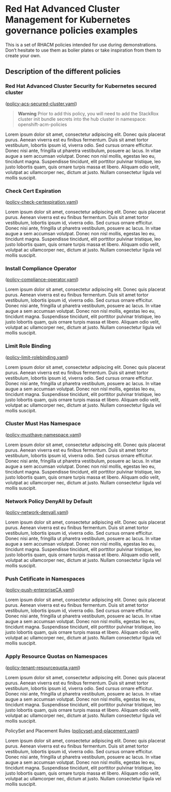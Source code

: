 # Red Hat Advanced Cluster Management for Kubernetes governance policies examples

This is a set of RHACM policies intended for use during demonstrations. Don’t hesitate to use them as bolier plates or take inspiration from them to create your own.

## Description of the different policies

### Red Hat Advanced Cluster Security for Kubernetes secured cluster
([policy-acs-secured-cluster.yaml](policy-acs-secured-cluster.yaml))
> **Warning**
> Prior to add this policy, you will need to add the StackRox cluster init bundle secrets into the hub cluster in namespace: openshift-acm-policies

Lorem ipsum dolor sit amet, consectetur adipiscing elit. Donec quis placerat purus. Aenean viverra est eu finibus fermentum. Duis sit amet tortor vestibulum, lobortis ipsum id, viverra odio. Sed cursus ornare efficitur. Donec nisi ante, fringilla ut pharetra vestibulum, posuere ac lacus. In vitae augue a sem accumsan volutpat. Donec non nisl mollis, egestas leo eu, tincidunt magna. Suspendisse tincidunt, elit porttitor pulvinar tristique, leo justo lobortis quam, quis ornare turpis massa et libero. Aliquam odio velit, volutpat ac ullamcorper nec, dictum at justo. Nullam consectetur ligula vel mollis suscipit.

### Check Cert Expiration
([policy-check-certexpiration.yaml](policy-check-certexpiration.yaml))

Lorem ipsum dolor sit amet, consectetur adipiscing elit. Donec quis placerat purus. Aenean viverra est eu finibus fermentum. Duis sit amet tortor vestibulum, lobortis ipsum id, viverra odio. Sed cursus ornare efficitur. Donec nisi ante, fringilla ut pharetra vestibulum, posuere ac lacus. In vitae augue a sem accumsan volutpat. Donec non nisl mollis, egestas leo eu, tincidunt magna. Suspendisse tincidunt, elit porttitor pulvinar tristique, leo justo lobortis quam, quis ornare turpis massa et libero. Aliquam odio velit, volutpat ac ullamcorper nec, dictum at justo. Nullam consectetur ligula vel mollis suscipit.

### Install Compliance Operator
([policy-compliance-operator.yaml](policy-compliance-operator.yaml))

Lorem ipsum dolor sit amet, consectetur adipiscing elit. Donec quis placerat purus. Aenean viverra est eu finibus fermentum. Duis sit amet tortor vestibulum, lobortis ipsum id, viverra odio. Sed cursus ornare efficitur. Donec nisi ante, fringilla ut pharetra vestibulum, posuere ac lacus. In vitae augue a sem accumsan volutpat. Donec non nisl mollis, egestas leo eu, tincidunt magna. Suspendisse tincidunt, elit porttitor pulvinar tristique, leo justo lobortis quam, quis ornare turpis massa et libero. Aliquam odio velit, volutpat ac ullamcorper nec, dictum at justo. Nullam consectetur ligula vel mollis suscipit.

### Limit Role Binding
([policy-limit-rolebinding.yaml](policy-limit-rolebinding.yaml))

Lorem ipsum dolor sit amet, consectetur adipiscing elit. Donec quis placerat purus. Aenean viverra est eu finibus fermentum. Duis sit amet tortor vestibulum, lobortis ipsum id, viverra odio. Sed cursus ornare efficitur. Donec nisi ante, fringilla ut pharetra vestibulum, posuere ac lacus. In vitae augue a sem accumsan volutpat. Donec non nisl mollis, egestas leo eu, tincidunt magna. Suspendisse tincidunt, elit porttitor pulvinar tristique, leo justo lobortis quam, quis ornare turpis massa et libero. Aliquam odio velit, volutpat ac ullamcorper nec, dictum at justo. Nullam consectetur ligula vel mollis suscipit.

### Cluster Must Has Namespace
([policy-musthave-namespace.yaml](policy-musthave-namespace.yaml))

Lorem ipsum dolor sit amet, consectetur adipiscing elit. Donec quis placerat purus. Aenean viverra est eu finibus fermentum. Duis sit amet tortor vestibulum, lobortis ipsum id, viverra odio. Sed cursus ornare efficitur. Donec nisi ante, fringilla ut pharetra vestibulum, posuere ac lacus. In vitae augue a sem accumsan volutpat. Donec non nisl mollis, egestas leo eu, tincidunt magna. Suspendisse tincidunt, elit porttitor pulvinar tristique, leo justo lobortis quam, quis ornare turpis massa et libero. Aliquam odio velit, volutpat ac ullamcorper nec, dictum at justo. Nullam consectetur ligula vel mollis suscipit.

### Network Policy DenyAll by Default
([policy-network-denyall.yaml](policy-network-denyall.yaml))

Lorem ipsum dolor sit amet, consectetur adipiscing elit. Donec quis placerat purus. Aenean viverra est eu finibus fermentum. Duis sit amet tortor vestibulum, lobortis ipsum id, viverra odio. Sed cursus ornare efficitur. Donec nisi ante, fringilla ut pharetra vestibulum, posuere ac lacus. In vitae augue a sem accumsan volutpat. Donec non nisl mollis, egestas leo eu, tincidunt magna. Suspendisse tincidunt, elit porttitor pulvinar tristique, leo justo lobortis quam, quis ornare turpis massa et libero. Aliquam odio velit, volutpat ac ullamcorper nec, dictum at justo. Nullam consectetur ligula vel mollis suscipit.

### Push Cetificate in Namespaces
([policy-push-enterpriseCA.yaml](policy-push-enterpriseCA.yaml))

Lorem ipsum dolor sit amet, consectetur adipiscing elit. Donec quis placerat purus. Aenean viverra est eu finibus fermentum. Duis sit amet tortor vestibulum, lobortis ipsum id, viverra odio. Sed cursus ornare efficitur. Donec nisi ante, fringilla ut pharetra vestibulum, posuere ac lacus. In vitae augue a sem accumsan volutpat. Donec non nisl mollis, egestas leo eu, tincidunt magna. Suspendisse tincidunt, elit porttitor pulvinar tristique, leo justo lobortis quam, quis ornare turpis massa et libero. Aliquam odio velit, volutpat ac ullamcorper nec, dictum at justo. Nullam consectetur ligula vel mollis suscipit.

### Apply Resource Quotas on Namespaces
([policy-tenant-resourcequota.yaml](policy-tenant-resourcequota.yaml))

Lorem ipsum dolor sit amet, consectetur adipiscing elit. Donec quis placerat purus. Aenean viverra est eu finibus fermentum. Duis sit amet tortor vestibulum, lobortis ipsum id, viverra odio. Sed cursus ornare efficitur. Donec nisi ante, fringilla ut pharetra vestibulum, posuere ac lacus. In vitae augue a sem accumsan volutpat. Donec non nisl mollis, egestas leo eu, tincidunt magna. Suspendisse tincidunt, elit porttitor pulvinar tristique, leo justo lobortis quam, quis ornare turpis massa et libero. Aliquam odio velit, volutpat ac ullamcorper nec, dictum at justo. Nullam consectetur ligula vel mollis suscipit.

 PolicySet and Placement Rules
([policyset-and-placement.yaml](policyset-and-placement.yaml))

Lorem ipsum dolor sit amet, consectetur adipiscing elit. Donec quis placerat purus. Aenean viverra est eu finibus fermentum. Duis sit amet tortor vestibulum, lobortis ipsum id, viverra odio. Sed cursus ornare efficitur. Donec nisi ante, fringilla ut pharetra vestibulum, posuere ac lacus. In vitae augue a sem accumsan volutpat. Donec non nisl mollis, egestas leo eu, tincidunt magna. Suspendisse tincidunt, elit porttitor pulvinar tristique, leo justo lobortis quam, quis ornare turpis massa et libero. Aliquam odio velit, volutpat ac ullamcorper nec, dictum at justo. Nullam consectetur ligula vel mollis suscipit.
